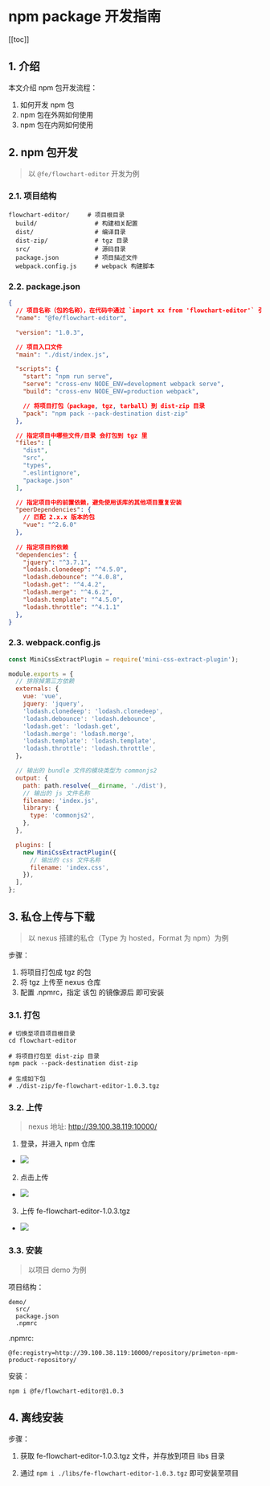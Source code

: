 <!--#region
@author 吴钦飞
@email wuqinfei@qq.com
@create date 2023-12-20 15:49:04
@modify date 2023-12-25 08:59:25
@desc [description]
#endregion-->


# npm package 开发指南

[[toc]]

## 1. 介绍

本文介绍 npm 包开发流程：

1. 如何开发 npm 包
2. npm 包在外网如何使用
3. npm 包在内网如何使用

## 2. npm 包开发

>以 `@fe/flowchart-editor` 开发为例

### 2.1. 项目结构

```text
flowchart-editor/     # 项目根目录
  build/                # 构建相关配置
  dist/                 # 编译目录
  dist-zip/             # tgz 目录
  src/                  # 源码目录
  package.json          # 项目描述文件
  webpack.config.js     # webpack 构建脚本
```

### 2.2. package.json

```json
{
  // 项目名称（包的名称），在代码中通过 `import xx from 'flowchart-editor'` 引入
  "name": "@fe/flowchart-editor",

  "version": "1.0.3",

  // 项目入口文件
  "main": "./dist/index.js",

  "scripts": {
    "start": "npm run serve",
    "serve": "cross-env NODE_ENV=development webpack serve",
    "build": "cross-env NODE_ENV=production webpack",

    // 将项目打包（package, tgz, tarball）到 dist-zip 目录
    "pack": "npm pack --pack-destination dist-zip"
  },

  // 指定项目中哪些文件/目录 会打包到 tgz 里
  "files": [
    "dist",
    "src",
    "types",
    ".eslintignore",
    "package.json"
  ],

  // 指定项目中的前置依赖，避免使用该库的其他项目重复安装
  "peerDependencies": {
    // 匹配 2.x.x 版本的包
    "vue": "^2.6.0"
  },
  
  // 指定项目的依赖
  "dependencies": {
    "jquery": "^3.7.1",
    "lodash.clonedeep": "^4.5.0",
    "lodash.debounce": "^4.0.8",
    "lodash.get": "^4.4.2",
    "lodash.merge": "^4.6.2",
    "lodash.template": "^4.5.0",
    "lodash.throttle": "^4.1.1"
  },
}
```

### 2.3. webpack.config.js

```js
const MiniCssExtractPlugin = require('mini-css-extract-plugin');

module.exports = {
  // 排除掉第三方依赖
  externals: {
    vue: 'vue',
    jquery: 'jquery',
    'lodash.clonedeep': 'lodash.clonedeep',
    'lodash.debounce': 'lodash.debounce',
    'lodash.get': 'lodash.get',
    'lodash.merge': 'lodash.merge',
    'lodash.template': 'lodash.template',
    'lodash.throttle': 'lodash.throttle',
  }，

  // 输出的 bundle 文件的模块类型为 commonjs2
  output: {
    path: path.resolve(__dirname, './dist'),
    // 输出的 js 文件名称
    filename: 'index.js',
    library: {
      type: 'commonjs2',
    },
  },

  plugins: [
    new MiniCssExtractPlugin({
      // 输出的 css 文件名称
      filename: 'index.css',
    }),
  ],
};
```

## 3. 私仓上传与下载

>以 nexus 搭建的私仓（Type 为 hosted，Format 为 npm）为例

步骤：

1. 将项目打包成 tgz 的包
2. 将 tgz 上传至 nexus 仓库
3. 配置 .npmrc，指定 该包 的镜像源后 即可安装

### 3.1. 打包

```shell
# 切换至项目项目根目录
cd flowchart-editor

# 将项目打包至 dist-zip 目录
npm pack --pack-destination dist-zip

# 生成如下包
# ./dist-zip/fe-flowchart-editor-1.0.3.tgz
```

### 3.2. 上传

>nexus 地址: http://39.100.38.119:10000/

1. 登录，并进入 npm 仓库

  * ![](./images/01_nexus_login.png)

2. 点击上传

  * ![](./images/02_neuxs.png)

3. 上传 fe-flowchart-editor-1.0.3.tgz

  * ![](./images/03_neuxs.png)

### 3.3. 安装

>以项目 demo 为例

项目结构：

```text
demo/
  src/
  package.json
  .npmrc
```

.npmrc:

```text
@fe:registry=http://39.100.38.119:10000/repository/primeton-npm-product-repository/
```

安装：

```shell
npm i @fe/flowchart-editor@1.0.3
```

## 4. 离线安装

步骤：

1. 获取 fe-flowchart-editor-1.0.3.tgz 文件，并存放到项目 libs 目录

2. 通过 `npm i ./libs/fe-flowchart-editor-1.0.3.tgz` 即可安装至项目
